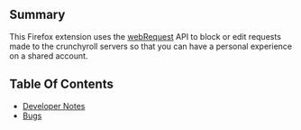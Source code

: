 ## Summary

This Firefox extension uses the [webRequest](https://developer.mozilla.org/en-US/docs/Mozilla/Add-ons/WebExtensions/API/webRequest) API to block or edit requests made to the crunchyroll servers so that you can have a personal experience on a shared account.

## Table Of Contents
* [Developer Notes](docs/dev-notes.md)
* [Bugs](docs/bugs.md)
